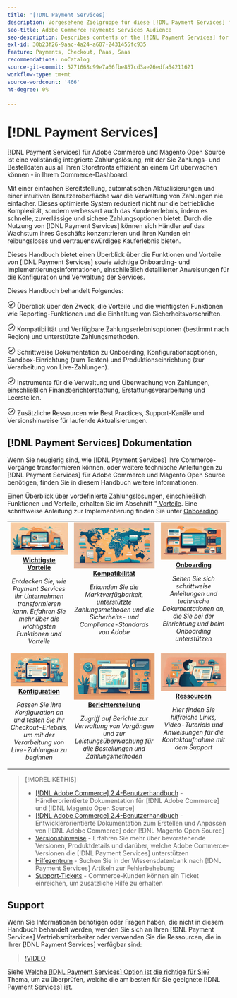```yaml
---
title: '[!DNL Payment Services]'
description: Vorgesehene Zielgruppe für diese [!DNL Payment Services] für- [!DNL Adobe Commerce] .
seo-title: Adobe Commerce Payments Services Audience
seo-description: Describes contents of the [!DNL Payment Services] for Adobe Commerce documentation
exl-id: 30b23f26-9aac-4a24-a607-2431455fc935
feature: Payments, Checkout, Paas, Saas
recommendations: noCatalog
source-git-commit: 5271668c99e7a66fbe857cd3ae26edfa54211621
workflow-type: tm+mt
source-wordcount: '466'
ht-degree: 0%

---
```



# [!DNL Payment Services]

[!DNL Payment Services] für Adobe Commerce und Magento Open Source ist eine vollständig integrierte Zahlungslösung, mit der Sie Zahlungs- und Bestelldaten aus all Ihren Storefronts effizient an einem Ort überwachen können - in Ihrem Commerce-Dashboard.

Mit einer einfachen Bereitstellung, automatischen Aktualisierungen und einer intuitiven Benutzeroberfläche war die Verwaltung von Zahlungen nie einfacher.  Dieses optimierte System reduziert nicht nur die betriebliche Komplexität, sondern verbessert auch das Kundenerlebnis, indem es schnelle, zuverlässige und sichere Zahlungsoptionen bietet. Durch die Nutzung von [!DNL Payment Services] können sich Händler auf das Wachstum ihres Geschäfts konzentrieren und ihren Kunden ein reibungsloses und vertrauenswürdiges Kauferlebnis bieten.

Dieses Handbuch bietet einen Überblick über die Funktionen und Vorteile von [!DNL Payment Services] sowie wichtige Onboarding- und Implementierungsinformationen, einschließlich detaillierter Anweisungen für die Konfiguration und Verwaltung der Services.

Dieses Handbuch behandelt Folgendes:

![Überprüfen](assets/icon-check.png) Überblick über den Zweck, die Vorteile und die wichtigsten Funktionen wie Reporting-Funktionen und die Einhaltung von Sicherheitsvorschriften.

![check](assets/icon-check.png) Kompatibilität und Verfügbare Zahlungserlebnisoptionen (bestimmt nach Region) und unterstützte Zahlungsmethoden.

![Überprüfen](assets/icon-check.png) Schrittweise Dokumentation zu Onboarding, Konfigurationsoptionen, Sandbox-Einrichtung (zum Testen) und Produktionseinrichtung (zur Verarbeitung von Live-Zahlungen).

![check](assets/icon-check.png) Instrumente für die Verwaltung und Überwachung von Zahlungen, einschließlich Finanzberichterstattung, Erstattungsverarbeitung und Leerstellen.

![Überprüfen](assets/icon-check.png) Zusätzliche Ressourcen wie Best Practices, Support-Kanäle und Versionshinweise für laufende Aktualisierungen.

## [!DNL Payment Services] Dokumentation

Wenn Sie neugierig sind, wie [!DNL Payment Services] Ihre Commerce-Vorgänge transformieren können, oder weitere technische Anleitungen zu [!DNL Payment Services] für Adobe Commerce und Magento Open Source benötigen, finden Sie in diesem Handbuch weitere Informationen.

Einen Überblick über vordefinierte Zahlungslösungen, einschließlich Funktionen und Vorteile, erhalten Sie im Abschnitt &quot;[&#x200B; Vorteile](introduction.md). Eine schrittweise Anleitung zur Implementierung finden Sie unter [Onboarding](onboard.md).

<table style="table-layout:fixed">
<tr style="border: 0;">
<td valign="top" style="text-align: center;">
   <div>
      <a href="introduction.md">
      <img alt="Zahlungsdienste" src="assets/benefits.jpg">
      <strong >Wichtigste Vorteile</strong>
      </a>
   </div>
   <p>
      <em>Entdecken Sie, wie Payment Services Ihr Unternehmen transformieren kann. Erfahren Sie mehr über die wichtigsten Funktionen und Vorteile</em>
   </p>
</td>
<td valign="top" style="text-align: center;">
   <div>
      <a href="compatibility.md">
      <img alt="Zahlungsdienste" src="assets/compatibility.jpg">
      <strong>Kompatibilität</strong>
      </a>
   </div>
   <p>
      <em>Erkunden Sie die Marktverfügbarkeit, unterstützte Zahlungsmethoden und die Sicherheits- und Compliance-Standards von Adobe</em>
   </p>
</td>
<td valign="top" style="text-align: center;">
   <div>
      <a href="onboard.md">
      <img alt="Zahlungsdienste" src="assets/onboard.jpg">
      <strong>Onboarding</strong>
      </a>
   </div>
   <p>
      <em>Sehen Sie sich schrittweise Anleitungen und technische Dokumentationen an, die Sie bei der Einrichtung und beim Onboarding unterstützen</em>
   </p>
</td>
<tr style="border: 0;">
<td valign="top" style="text-align: center;">
   <div>
      <a href="configure-admin.md">
      <img alt="Zahlungsdienste" src="assets/configuration.jpg">
      <strong>Konfiguration</strong>
      </a>
   </div>
   <p>
      <em>Passen Sie Ihre Konfiguration an und testen Sie Ihr Checkout-Erlebnis, um mit der Verarbeitung von Live-Zahlungen zu beginnen</em>
   </p>
</td>
<td valign="top" style="text-align: center;">
   <div>
      <a href="reporting.md">
      <img alt="Zahlungsdienste" src="assets/reporting.jpg">
      <strong>Berichterstellung</strong>
      </a>
   </div>
   <p>
      <em>Zugriff auf Berichte zur Verwaltung von Vorgängen und zur Leistungsüberwachung für alle Bestellungen und Zahlungsmethoden</em>
   </p>
</td>
<td valign="top" style="text-align: center;">
   <div>
      <a href="release-notes.md">
      <img alt="Zahlungsdienste" src="assets/resources.jpg">
      <strong>Ressourcen</strong>
      </a>
   </div>
   <p>
      <em>Hier finden Sie hilfreiche Links, Video-Tutorials und Anweisungen für die Kontaktaufnahme mit dem Support</em>
   </p>
</td>
</table>

>[!MORELIKETHIS]
>
> * [[!DNL Adobe Commerce] 2.4-Benutzerhandbuch](https://experienceleague.adobe.com/docs/commerce-admin/user-guides/home.html?lang=de) - Händlerorientierte Dokumentation für [!DNL Adobe Commerce] und [!DNL Magento Open Source]
> * [[!DNL Adobe Commerce] 2.4-Benutzerhandbuch](https://experienceleague.adobe.com/docs/commerce-admin/user-guides/home.html?lang=de) - Entwicklerorientierte Dokumentation zum Erstellen und Anpassen von [!DNL Adobe Commerce] oder [!DNL Magento Open Source]
> * [Versionshinweise](release-notes.md) - Erfahren Sie mehr über bevorstehende Versionen, Produktdetails und darüber, welche Adobe Commerce-Versionen die [!DNL Payment Services] unterstützen
> * [Hilfezentrum](https://experienceleague.adobe.com/docs/commerce-knowledge-base/kb/overview.html?lang=de) - Suchen Sie in der Wissensdatenbank nach [!DNL Payment Services] Artikeln zur Fehlerbehebung
> * [Support-Tickets](https://experienceleague.adobe.com/docs/commerce-knowledge-base/kb/help-center-guide/magento-help-center-user-guide.html?lang=de#submit-ticket) - Commerce-Kunden können ein Ticket einreichen, um zusätzliche Hilfe zu erhalten

## Support

Wenn Sie Informationen benötigen oder Fragen haben, die nicht in diesem Handbuch behandelt werden, wenden Sie sich an Ihren [!DNL Payment Services] Vertriebsmitarbeiter oder verwenden Sie die Ressourcen, die in Ihrer [!DNL Payment Services] verfügbar sind:

>[!VIDEO](https://video.tv.adobe.com/v/3448236?captions=ger)

Siehe [Welche [!DNL Payment Services] Option ist die richtige für Sie?](compatibility.md#which-payment-services-option-is-right-for-you) Thema, um zu überprüfen, welche die am besten für Sie geeignete [!DNL Payment Services] ist.
